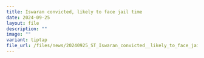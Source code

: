 ```yaml
---
title: Iswaran convicted, likely to face jail time
date: 2024-09-25
layout: file
description: ""
image: ""
variant: tiptap
file_url: /files/news/20240925_ST_Iswaran_convicted__likely_to_face_jail_time.pdf
---
```

